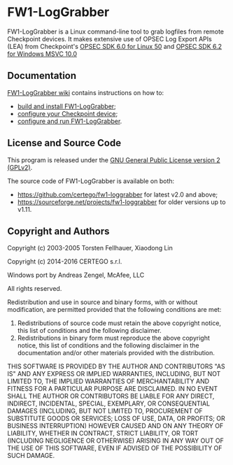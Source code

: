 # FW1-LogGrabber

FW1-LogGrabber is a Linux command-line tool to grab logfiles from remote Checkpoint devices. It makes extensive use of OPSEC Log Export APIs (LEA) from Checkpoint's [OPSEC SDK 6.0 for Linux 50](http://supportcontent.checkpoint.com/file_download?id=48148) and [OPSEC SDK 6.2 for Windows MSVC 10.0](http://supportcontent.checkpoint.com/file_download?id=48148)

## Documentation

[FW1-LogGrabber wiki](https://github.com/certego/fw1-loggrabber/wiki) contains instructions on how to:
* [build and install FW1-LogGrabber](https://github.com/certego/fw1-loggrabber/wiki/Build-and-install-FW1-LogGrabber);
* [configure your Checkpoint device](https://github.com/certego/fw1-loggrabber/wiki/Configure-remote-Checkpoint-device);
* [configure and run FW1-LogGrabber](https://github.com/certego/fw1-loggrabber/wiki/Configure-and-run-FW1-LogGrabber).

## License and Source Code

This program is released under the [GNU General Public License version 2 (GPLv2)](https://github.com/certego/fw1-loggrabber/blob/master/LICENSE).

The source code of FW1-LogGrabber is available on both:
* https://github.com/certego/fw1-loggrabber for latest v2.0 and above;
* https://sourceforge.net/projects/fw1-loggrabber for older versions up to v1.11.

## Copyright and Authors

Copyright (c) 2003-2005 Torsten Fellhauer, Xiaodong Lin

Copyright (c) 2014-2016 CERTEGO s.r.l.

Windows port by Andreas Zengel, McAfee, LLC

All rights reserved.

Redistribution and use in source and binary forms, with or without modification, are permitted provided that the following conditions are met:

1. Redistributions of source code must retain the above copyright notice, this list of conditions and the following disclaimer.
2. Redistributions in binary form must reproduce the above copyright notice, this list of conditions and the following disclaimer in the documentation and/or other materials provided with the distribution.

THIS SOFTWARE IS PROVIDED BY THE AUTHOR AND CONTRIBUTORS "AS IS" AND ANY EXPRESS OR IMPLIED WARRANTIES, INCLUDING, BUT NOT LIMITED TO, THE IMPLIED WARRANTIES OF MERCHANTABILITY AND FITNESS FOR A PARTICULAR PURPOSE ARE DISCLAIMED.  IN NO EVENT SHALL THE AUTHOR OR CONTRIBUTORS BE LIABLE FOR ANY DIRECT, INDIRECT, INCIDENTAL, SPECIAL, EXEMPLARY, OR CONSEQUENTIAL DAMAGES (INCLUDING, BUT NOT LIMITED TO, PROCUREMENT OF SUBSTITUTE GOODS OR SERVICES; LOSS OF USE, DATA, OR PROFITS; OR BUSINESS INTERRUPTION) HOWEVER CAUSED AND ON ANY THEORY OF LIABILITY, WHETHER IN CONTRACT, STRICT LIABILITY, OR TORT (INCLUDING NEGLIGENCE OR OTHERWISE) ARISING IN ANY WAY OUT OF THE USE OF THIS SOFTWARE, EVEN IF ADVISED OF THE POSSIBILITY OF SUCH DAMAGE.

